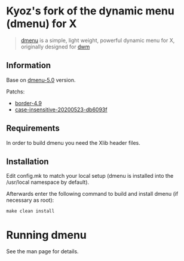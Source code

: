 # Kyoz's fork of the dynamic menu (dmenu) for X
> [dmenu](https://tools.suckless.org/dmenu/) is a simple, light weight, powerful dynamic menu for X, originally designed for [dwm](https://dwm.suckless.org/)

## Information
Base on [dmenu-5.0](https://dl.suckless.org/tools/dmenu-5.0.tar.gz) version.

Patchs:
  - [border-4.9](https://tools.suckless.org/dmenu/patches/border/)
  - [case-insensitive-20200523-db6093f](https://tools.suckless.org/dmenu/patches/case-insensitive/)

## Requirements

In order to build dmenu you need the Xlib header files.

## Installation

Edit config.mk to match your local setup (dmenu is installed into the /usr/local namespace by default).

Afterwards enter the following command to build and install dmenu (if necessary as root):

```
make clean install
```

# Running dmenu

See the man page for details.
